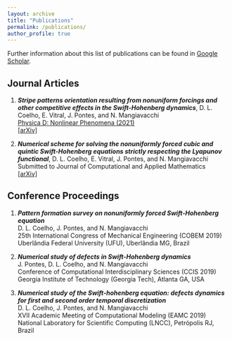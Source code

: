 ```yaml
---
layout: archive
title: "Publications"
permalink: /publications/
author_profile: true
---
```

<!-- 
{% if author.googlescholar %}
  You can also find my articles on <u><a href="{{author.googlescholar}}">my Google Scholar profile</a>.</u>
{% endif %}

{% include base_path %}

{% for post in site.publications reversed %}
  {% include archive-single.html %}
{% endfor %} -->

Further information about this list of publications can be found in [Google Scholar](https://scholar.google.com.br/citations?user=HxYY8LQAAAAJ&hl=pt-BR).

## Journal Articles

1. _**Stripe patterns orientation resulting from nonuniform forcings and other competitive effects in the Swift-Hohenberg dynamics**_,
D. L. Coelho, E. Vitral, J. Pontes, and N. Mangiavacchi<br>
<a href="https://www.sciencedirect.com/science/article/pii/S0167278921001573" target="_blank">Physica D: Nonlinear Phenomena (2021)</a><br>
<a href="https://arxiv.org/abs/2008.00319" target="_blank">[arXiv]</a>

2. _**Numerical scheme for solving the nonuniformly forced cubic and quintic Swift-Hohenberg equations strictly respecting the Lyapunov functional**_,
D. L. Coelho, E. Vitral, J. Pontes, and N. Mangiavacchi<br>
Submitted to Journal of Computational and Applied Mathematics<br>
<a href="https://arxiv.org/abs/2007.16080" target="_blank">[arXiv]</a>

## Conference Proceedings

1. _**Pattern formation survey on nonuniformly forced Swift-Hohenberg equation**_<br>
   D. L. Coelho, J. Pontes, and N. Mangiavacchi<br>
   25th International Congress of Mechanical Engineering (COBEM 2019)<br>
   Uberlândia Federal University (UFU), Uberlândia MG, Brazil

2. _**Numerical study of defects in Swift-Hohenberg dynamics**_<br>
   J. Pontes, D. L. Coelho, and N. Mangiavacchi<br>
   Conference of Computational Interdisciplinary Sciences (CCIS 2019)<br>
   Georgia Institute of Technology (Georgia Tech), Atlanta GA, USA

3. _**Numerical study of the Swift-hohenberg equation: defects dynamics for first and second order temporal discretization**_<br>
   D. L. Coelho, J. Pontes, and N. Mangiavacchi<br>
   XVII Academic Meeting of Computational Modeling (EAMC 2019)<br>
   National Laboratory for Scientific Computing (LNCC), Petrópolis RJ, Brazil





